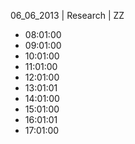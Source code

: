 06_06_2013 | Research | ZZ 
* 08:01:00
* 09:01:00
* 10:01:00
* 11:01:00
* 12:01:00
* 13:01:01
* 14:01:00
* 15:01:00
* 16:01:01
* 17:01:00
